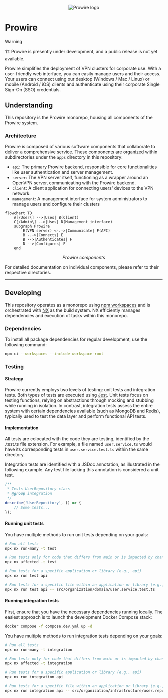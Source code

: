 <p align="center">
    <img alt="Prowire logo" src=https://github.com/prowire-vpn/prowire/assets/59678972/c29365a7-ed86-4d99-86ba-16527bf32926">
</p>

# Prowire

> [!WARNING]  
> 🏗 Prowire is presently under development, and a public release is not yet available.

Prowire simplifies the deployment of VPN clusters for corporate use. With a user-friendly web interface, you can easily manage users and their access. Your users can connect using our desktop (Windows / Mac / Linux) or mobile (Android / iOS) clients and authenticate using their corporate Single Sign-On (SSO) credentials.

## Understanding

This repository is the Prowire monorepo, housing all components of the Prowire system.

### Architecture

Prowire is composed of various software components that collaborate to deliver a comprehensive service. These components are organized within subdirectories under the `apps` directory in this repository:

- `api`: The primary Prowire backend, responsible for core functionalities like user authentication and server management.
- `server`: The VPN server itself, functioning as a wrapper around an OpenVPN server, communicating with the Prowire backend.
- `client`: A client application for connecting users' devices to the VPN network.
- `management`: A management interface for system administrators to manage users and configure their clusters

```mermaid
flowchart TD
    A[/User\] -->|Uses| B(Client)
    C[/Admin\] -->|Uses| D(Management interface)
    subgraph Prowire
        E(VPN server) <-.->|Communicate| F(API)
        B -.->|Connects| E
        B -->|Authenticates| F
        D -->|Configures| F
    end
```

<p align="center"><i>Prowire components</i></p>

For detailed documentation on individual components, please refer to their respective directories.

---

## Developing

This repository operates as a monorepo using [npm workspaces](https://docs.npmjs.com/cli/v7/using-npm/workspaces) and is orchestrated with [NX](https://nx.dev/) as the build system. NX efficiently manages dependencies and execution of tasks within this monorepo.

### Dependencies

To install all package dependencies for regular development, use the following command:

```bash
npm ci --workspaces --include-workspace-root
```

### Testing

#### Strategy

Prowire currently employs two levels of testing: unit tests and integration tests. Both types of tests are executed using [Jest](https://jestjs.io/fr/). Unit tests focus on testing functions, relying on abstractions through mocking and stubbing while running in isolation. In contrast, integration tests assess the entire system with certain dependencies available (such as MongoDB and Redis), typically used to test the data layer and perform functional API tests.

#### Implementation

All tests are colocated with the code they are testing, identified by the .test.ts file extension. For example, a file named `user.service.ts` would have its corresponding tests in `user.service.test.ts` within the same directory.

Integration tests are identified with a JSDoc annotation, as illustrated in the following example. Any test file lacking this annotation is considered a unit test.

```typescript
/**
 * Tests UserRepository class
 * @group integration
 */
describe('UserRepository', () => {
    // Some tests...
});
```

#### Running unit tests

You have multiple methods to run unit tests depending on your goals:

```bash
# Run all tests
npx nx run-many -t test

# Run tests only for code that differs from main or is impacted by changes in the dependency graph
npx nx affected -t test

# Run tests for a specific application or library (e.g., api)
npx nx run test api

# Run tests for a specific file within an application or library (e.g., api)
npx nx run test api -- src/organization/domain/user.service.test.ts
```

#### Running integration tests

First, ensure that you have the necessary dependencies running locally. The easiest approach is to launch the development Docker Compose stack:

```bash
docker compose -f compose.dev.yml up -d
```

You have multiple methods to run integration tests depending on your goals:

```bash
# Run all tests
npx nx run-many -t integration

# Run tests only for code that differs from main or is impacted by changes in the dependency graph
npx nx affected -t integration

# Run tests for a specific application or library (e.g., api)
npx nx run integration api

# Run tests for a specific file within an application or library (e.g., api)
npx nx run integration api -- src/organization/infrastructure/user.repository.test.ts
```
